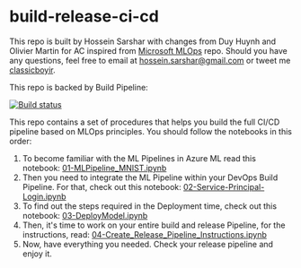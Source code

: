 # build-release-ci-cd

This repo is built by Hossein Sarshar with changes from Duy Huynh and Olivier Martin for AC inspired from [Microsoft MLOps](https://github.com/Microsoft/MLOps) repo. Should you have any questions, feel free to email at hossein.sarshar@gmail.com or tweet me [classicboyir](https://twitter.com/classicboyir).

This repo is backed by Build Pipeline:

[![Build status](https://dev.azure.com/hosarsha/build-release-pipeline/_apis/build/status/build-release-pipeline-CI)](https://dev.azure.com/hosarsha/build-release-pipeline/_build/latest?definitionId=2)

This repo contains a set of procedures that helps you build the full CI/CD pipeline based on MLOps principles. You should follow the notebooks in this order:

1. To become familiar with the ML Pipelines in Azure ML read this notebook: [01-MLPipeline_MNIST.ipynb](./01-MLPipeline_MNIST.ipynb)
2. Then you need to integrate the ML Pipeline within your DevOps Build Pipeline. For that, check out this notebook: [02-Service-Principal-Login.ipynb](./02-Service-Principal-Login.ipynb)
3. To find out the steps required in the Deployment time, check out this notebook: [03-DeployModel.ipynb](./03-DeployModel.ipynb)
4. Then, it's time to work on your entire build and release Pipeline, for the instructions, read: [04-Create_Release_Pipeline_Instructions.ipynb](./04-Create_Release_Pipeline_Instructions.ipynb)
5. Now, have everything you needed. Check your release pipeline and enjoy it.

